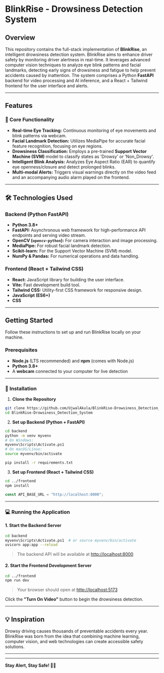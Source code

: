 
# BlinkRise - Drowsiness Detection System

## Overview

This repository contains the full-stack implementation of **BlinkRise**, an intelligent drowsiness detection system. BlinkRise aims to enhance driver safety by monitoring driver alertness in real-time. It leverages advanced computer vision techniques to analyze eye blink patterns and facial landmarks, detecting early signs of drowsiness and fatigue to help prevent accidents caused by inattention. The system comprises a Python **FastAPI** backend for video processing and AI inference, and a React + Tailwind frontend for the user interface and alerts.

---

## Features

### 🎯 Core Functionality

- **Real-time Eye Tracking:** Continuous monitoring of eye movements and blink patterns via webcam.
- **Facial Landmark Detection:** Utilizes MediaPipe for accurate facial feature recognition, focusing on eye regions.
- **Drowsiness Classification:** Employs a pre-trained **Support Vector Machine (SVM)** model to classify states as 'Drowsy' or 'Non_Drowsy'.
- **Intelligent Blink Analysis:** Analyzes Eye Aspect Ratio (EAR) to quantify eye openness/closure and detect prolonged blinks.
- **Multi-modal Alerts:** Triggers visual warnings directly on the video feed and an accompanying audio alarm played on the frontend.

---

## 🛠️ Technologies Used

### Backend (Python FastAPI)

- **Python 3.8+**
- **FastAPI:** Asynchronous web framework for high-performance API endpoints and serving video stream.
- **OpenCV (`opencv-python`):** For camera interaction and image processing.
- **MediaPipe:** For robust facial landmark detection.
- **Scikit-learn:** For the Support Vector Machine (SVM) model.
- **NumPy & Pandas:** For numerical operations and data handling.

### Frontend (React + Tailwind CSS)

- **React:** JavaScript library for building the user interface.
- **Vite:** Fast development build tool.
- **Tailwind CSS:** Utility-first CSS framework for responsive design.
- **JavaScript (ES6+)**
- **CSS**

---

## Getting Started

Follow these instructions to set up and run BlinkRise locally on your machine.

### Prerequisites

- **Node.js** (LTS recommended) and **npm** (comes with Node.js)
- **Python 3.8+**
- A **webcam** connected to your computer for live detection

---

### 🚀 Installation

1. **Clone the Repository**

```bash
git clone https://github.com/UjwalAkula/BlinkRise-Drowsiness_Detection_System.git
cd BlinkRise-Drowsiness_Detection_System
````

2. **Set up Backend (Python + FastAPI)**

```bash
cd backend
python -m venv myvenv
# On Windows:
myvenv\Scripts\Activate.ps1
# On macOS/Linux:
source myvenv/bin/activate

pip install -r requirements.txt
```

3. **Set up Frontend (React + Tailwind CSS)**

```bash
cd ../frontend
npm install
```

```js
const API_BASE_URL = "http://localhost:8000";
```

---

### 💻 Running the Application

#### 1. Start the Backend Server

```bash
cd backend
myvenv\Scripts\Activate.ps1  # or source myvenv/bin/activate
uvicorn app:app --reload
```

> The backend API will be available at [http://localhost:8000](http://localhost:8000)

#### 2. Start the Frontend Development Server

```bash
cd ../frontend
npm run dev
```

> Your browser should open at [http://localhost:5173](http://localhost:5173)

Click the **"Turn On Video"** button to begin the drowsiness detection.

---

## 💡 Inspiration

Drowsy driving causes thousands of preventable accidents every year. BlinkRise was born from the idea that combining machine learning, computer vision, and web technologies can create accessible safety solutions.

---
---

**Stay Alert, Stay Safe! 🚗💤**

```
